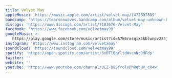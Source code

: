 ```yaml
---
title: Velvet May
appleMusic: 'https://music.apple.com/artist/velvet-may/1472897889'
bandcamp: 'https://tearsonwaves.bandcamp.com/album/velvet-may-unknown-bodies-w-years-of-denial-autumns-remix'
discogs: 'https://www.discogs.com/artist/7103676-Velvet-May'
facebook: 'https://www.facebook.com/velvetmay99'
googleMusic: >-
   https://play.google.com/store/music/artist?id=A7k6rxsqix4kblwnpv2z5jpajnm
instagram: 'https://www.instagram.com/velvetxmay'
soundcloud: 'https://soundcloud.com/velvetmay99'
spotify: 'https://open.spotify.com/artist/6vDTl0qYltdWvcnNcDdFdp'
twitter: ''
website: ''
youtube: 'https://www.youtube.com/channel/UCZ-h8SfrolvPhRqbHV_cR4w'
---
```


